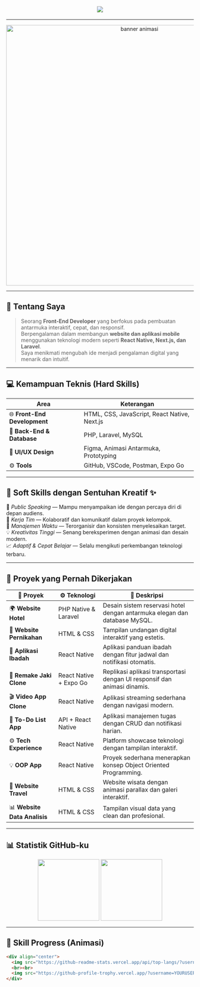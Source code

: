 <h1 align="center">
  <img src="https://readme-typing-svg.herokuapp.com?font=Poppins&size=30&duration=3000&pause=1000&color=00E5FF&center=true&vCenter=true&width=700&lines=👋+Hai%2C+Aku+Front-End+Developer;✨+Penggemar+Desain+Modern+%26+Interaktif;🚀+Fokus+pada+Web+dan+Mobile+Development;💡+Selalu+Belajar+dan+Berkembang!" />
</h1>

---

<p align="center">
  <img src="https://i.ibb.co/Vt2TvzF/tech-banner.gif" width="700px" alt="banner animasi"/>
</p>

---

## 🚀 Tentang Saya
> Seorang **Front-End Developer** yang berfokus pada pembuatan antarmuka interaktif, cepat, dan responsif.  
> Berpengalaman dalam membangun **website dan aplikasi mobile** menggunakan teknologi modern seperti **React Native, Next.js, dan Laravel**.  
> Saya menikmati mengubah ide menjadi pengalaman digital yang menarik dan intuitif.

---

## 💻 Kemampuan Teknis (Hard Skills)

| Area | Keterangan |
|------|-------------|
| 🌐 **Front-End Development** | HTML, CSS, JavaScript, React Native, Next.js |
| 🧠 **Back-End & Database** | PHP, Laravel, MySQL |
| 🎨 **UI/UX Design** | Figma, Animasi Antarmuka, Prototyping |
| ⚙️ **Tools** | GitHub, VSCode, Postman, Expo Go |

---

## 🧩 Soft Skills dengan Sentuhan Kreatif ✨

🌟 *Public Speaking* — Mampu menyampaikan ide dengan percaya diri di depan audiens.  
🤝 *Kerja Tim* — Kolaboratif dan komunikatif dalam proyek kelompok.  
🎯 *Manajemen Waktu* — Terorganisir dan konsisten menyelesaikan target.  
💡 *Kreativitas Tinggi* — Senang bereksperimen dengan animasi dan desain modern.  
📈 *Adaptif & Cepat Belajar* — Selalu mengikuti perkembangan teknologi terbaru.

---

## 💼 Proyek yang Pernah Dikerjakan

| 🔧 Proyek | ⚙️ Teknologi | 💬 Deskripsi |
|-----------|--------------|--------------|
| 🌍 **Website Hotel** | PHP Native & Laravel | Desain sistem reservasi hotel dengan antarmuka elegan dan database MySQL. |
| 💒 **Website Pernikahan** | HTML & CSS | Tampilan undangan digital interaktif yang estetis. |
| 📱 **Aplikasi Ibadah** | React Native | Aplikasi panduan ibadah dengan fitur jadwal dan notifikasi otomatis. |
| 🔁 **Remake Jaki Clone** | React Native + Expo Go | Replikasi aplikasi transportasi dengan UI responsif dan animasi dinamis. |
| 🎬 **Video App Clone** | React Native | Aplikasi streaming sederhana dengan navigasi modern. |
| 🧾 **To-Do List App** | API + React Native | Aplikasi manajemen tugas dengan CRUD dan notifikasi harian. |
| ⚙️ **Tech Experience** | React Native | Platform showcase teknologi dengan tampilan interaktif. |
| 💡 **OOP App** | React Native | Proyek sederhana menerapkan konsep Object Oriented Programming. |
| 🧳 **Website Travel** | HTML & CSS | Website wisata dengan animasi parallax dan galeri interaktif. |
| 📊 **Website Data Analisis** | HTML & CSS | Tampilan visual data yang clean dan profesional. |

---

## 📊 Statistik GitHub-ku
<p align="center">
  <img src="https://github-readme-stats.vercel.app/api?username=YOURUSERNAME&show_icons=true&theme=radical" height="165"/>
  <img src="https://github-readme-streak-stats.herokuapp.com?user=YOURUSERNAME&theme=neon-dark&hide_border=false" height="165"/>
</p>

---

## 🧠 Skill Progress (Animasi)
```html
<div align="center">
  <img src="https://github-readme-stats.vercel.app/api/top-langs/?username=YOURUSERNAME&layout=compact&theme=tokyonight" />
  <br><br>
  <img src="https://github-profile-trophy.vercel.app/?username=YOURUSERNAME&theme=darkhub&no-frame=true&margin-w=15" />
</div>
